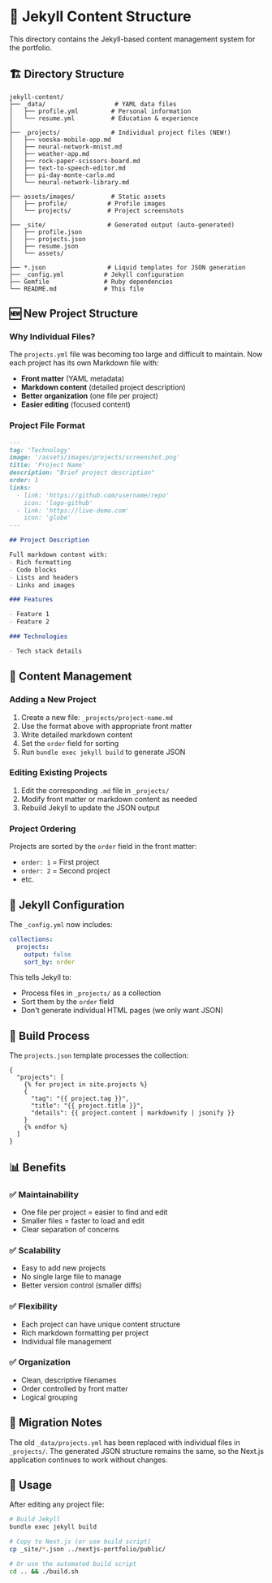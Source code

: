 # 📁 Jekyll Content Structure

This directory contains the Jekyll-based content management system for the portfolio.

## 🏗️ Directory Structure

```
jekyll-content/
├── _data/                   # YAML data files
│   ├── profile.yml         # Personal information
│   └── resume.yml          # Education & experience
│
├── _projects/              # Individual project files (NEW!)
│   ├── voeska-mobile-app.md
│   ├── neural-network-mnist.md
│   ├── weather-app.md
│   ├── rock-paper-scissors-board.md
│   ├── text-to-speech-editor.md
│   ├── pi-day-monte-carlo.md
│   └── neural-network-library.md
│
├── assets/images/          # Static assets
│   ├── profile/           # Profile images
│   └── projects/          # Project screenshots
│
├── _site/                 # Generated output (auto-generated)
│   ├── profile.json
│   ├── projects.json
│   ├── resume.json
│   └── assets/
│
├── *.json                 # Liquid templates for JSON generation
├── _config.yml           # Jekyll configuration
├── Gemfile               # Ruby dependencies
└── README.md             # This file
```

## 🆕 New Project Structure

### Why Individual Files?

The `projects.yml` file was becoming too large and difficult to maintain. Now each project has its own Markdown file with:

- **Front matter** (YAML metadata)
- **Markdown content** (detailed project description)
- **Better organization** (one file per project)
- **Easier editing** (focused content)

### Project File Format

```markdown
---
tag: 'Technology'
image: '/assets/images/projects/screenshot.png'
title: 'Project Name'
description: "Brief project description"
order: 1
links:
  - link: 'https://github.com/username/repo'
    icon: 'logo-github'
  - link: 'https://live-demo.com'
    icon: 'globe'
---

## Project Description

Full markdown content with:
- Rich formatting
- Code blocks
- Lists and headers
- Links and images

### Features

- Feature 1
- Feature 2

### Technologies

- Tech stack details
```

## 📝 Content Management

### Adding a New Project

1. Create a new file: `_projects/project-name.md`
2. Use the format above with appropriate front matter
3. Write detailed markdown content
4. Set the `order` field for sorting
5. Run `bundle exec jekyll build` to generate JSON

### Editing Existing Projects

1. Edit the corresponding `.md` file in `_projects/`
2. Modify front matter or markdown content as needed
3. Rebuild Jekyll to update the JSON output

### Project Ordering

Projects are sorted by the `order` field in the front matter:
- `order: 1` = First project
- `order: 2` = Second project
- etc.

## 🔧 Jekyll Configuration

The `_config.yml` now includes:

```yaml
collections:
  projects:
    output: false
    sort_by: order
```

This tells Jekyll to:
- Process files in `_projects/` as a collection
- Sort them by the `order` field
- Don't generate individual HTML pages (we only want JSON)

## 🚀 Build Process

The `projects.json` template processes the collection:

```liquid
{
  "projects": [
    {% for project in site.projects %}
    {
      "tag": "{{ project.tag }}",
      "title": "{{ project.title }}",
      "details": {{ project.content | markdownify | jsonify }}
    }
    {% endfor %}
  ]
}
```

## 📊 Benefits

### ✅ **Maintainability**
- One file per project = easier to find and edit
- Smaller files = faster to load and edit
- Clear separation of concerns

### ✅ **Scalability**  
- Easy to add new projects
- No single large file to manage
- Better version control (smaller diffs)

### ✅ **Flexibility**
- Each project can have unique content structure
- Rich markdown formatting per project
- Individual file management

### ✅ **Organization**
- Clean, descriptive filenames
- Order controlled by front matter
- Logical grouping

## 🔄 Migration Notes

The old `_data/projects.yml` has been replaced with individual files in `_projects/`. The generated JSON structure remains the same, so the Next.js application continues to work without changes.

## 🎯 Usage

After editing any project file:

```bash
# Build Jekyll
bundle exec jekyll build

# Copy to Next.js (or use build script)
cp _site/*.json ../nextjs-portfolio/public/

# Or use the automated build script
cd .. && ./build.sh
```
